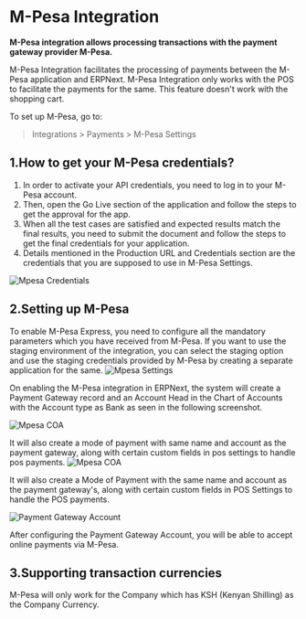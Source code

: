 <!-- add-breadcrumbs -->
# M-Pesa Integration

**M-Pesa integration allows processing transactions with the payment gateway provider M-Pesa.**

M-Pesa Integration facilitates the processing of payments between the M-Pesa application and ERPNext. M-Pesa Integration only works with the POS to facilitate the payments for the same. This feature doesn't work with the shopping cart.

To set up M-Pesa, go to:
> Integrations > Payments > M-Pesa Settings

## 1.How to get your M-Pesa credentials?
1. In order to activate your API credentials, you need to log in to your M-Pesa account.
2. Then, open the Go Live section of the application and follow the steps to get the approval for the app.
3. When all the test cases are satisfied and expected results match the final results, you need to submit the document and follow the steps to get the final credentials for your application.
4. Details mentioned in the Production URL and Credentials section are the credentials that you are supposed to use in M-Pesa Settings.

<img class="screenshot" alt="Mpesa Credentials" src="{{docs_base_url}}/assets/img/setup/integrations/mpesa_credentials.png">


## 2.Setting up M-Pesa

To enable M-Pesa Express, you need to configure all the mandatory parameters which you have received from M-Pesa. If you want to use the staging environment of the integration, you can select the staging option and use the staging credentials provided by M-Pesa by creating a separate application for the same.
<img class="screenshot" alt="Mpesa Settings" src="{{docs_base_url}}/assets/img/setup/integrations/mpesa_settings.png">

On enabling the M-Pesa integration in ERPNext, the system will create a Payment Gateway record and an Account Head in the Chart of Accounts with the Account type as Bank as seen in the following screenshot.

<img class="screenshot" alt="Mpesa COA" src="{{docs_base_url}}/assets/img/setup/integrations/mpesa_coa.png">

It will also create a mode of payment with same name and account as the payment gateway, along with certain custom fields in pos settings to handle pos payments.
<img class="screenshot" alt="Mpesa COA" src="{{docs_base_url}}/assets/img/setup/integrations/mpesa_pos_settings.png">

It will also create a Mode of Payment with the same name and account as the payment gateway's, along with certain custom fields in POS Settings to handle the POS payments.

<img class="screenshot" alt="Payment Gateway Account" src="{{docs_base_url}}/assets/img/setup/integrations/payment_gateway_account_mpesa.png">

After configuring the Payment Gateway Account, you will be able to accept online payments via M-Pesa.

## 3.Supporting transaction currencies

M-Pesa will only work for the Company which has KSH (Kenyan Shilling) as the Company Currency.

